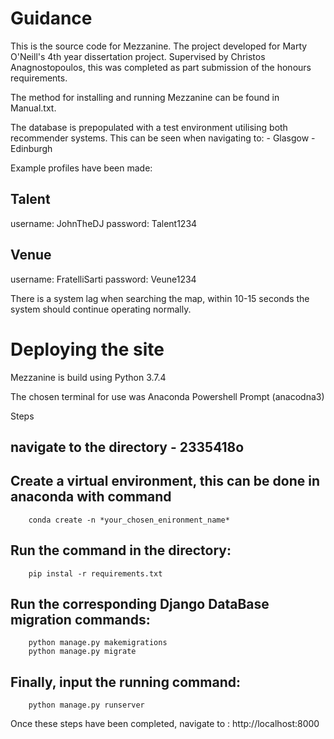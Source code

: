 # Guidance

This is the source code for Mezzanine. The project developed for Marty O'Neill's 4th year dissertation project. Supervised by Christos Anagnostopoulos, this was completed as part submission of the honours requirements. 

The method for installing and running Mezzanine can be found in Manual.txt.

The database is prepopulated with a test environment utilising both recommender systems. This can be seen when navigating to:
	- Glasgow
	- Edinburgh 

Example profiles have been made:

## Talent
username: JohnTheDJ
password: Talent1234

## Venue
username: FratelliSarti
password: Veune1234


There is a system lag when searching the map, within 10-15 seconds the system should continue operating normally.



# Deploying the site 

Mezzanine is build using Python 3.7.4

The chosen terminal for use was Anaconda Powershell Prompt (anacodna3)

Steps
## navigate to the directory - 2335418o

## Create a virtual environment, this can be done in anaconda with command
        conda create -n *your_chosen_enironment_name*

## Run the command in the directory:
        pip instal -r requirements.txt

## Run the corresponding Django DataBase migration commands:
        python manage.py makemigrations
        python manage.py migrate

## Finally, input the running command:
        python manage.py runserver

Once these steps have been completed, navigate to : http://localhost:8000